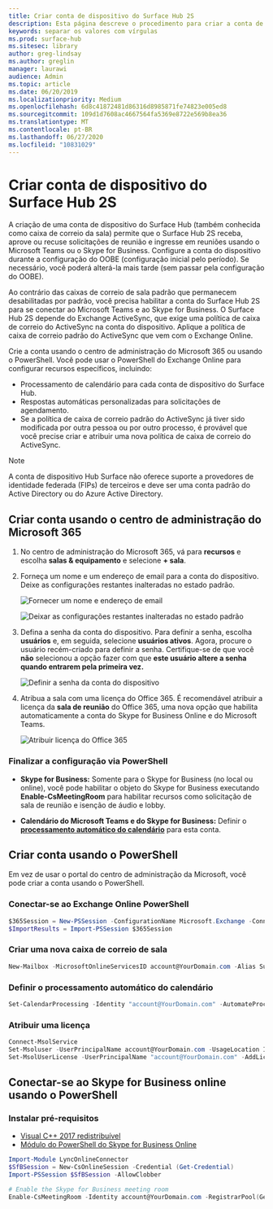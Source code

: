 ```yaml
---
title: Criar conta de dispositivo do Surface Hub 2S
description: Esta página descreve o procedimento para criar a conta de dispositivo do Surface Hub 2S.
keywords: separar os valores com vírgulas
ms.prod: surface-hub
ms.sitesec: library
author: greg-lindsay
ms.author: greglin
manager: laurawi
audience: Admin
ms.topic: article
ms.date: 06/20/2019
ms.localizationpriority: Medium
ms.openlocfilehash: 6d8c41872481d86316d8985871fe74823e005ed8
ms.sourcegitcommit: 109d1d7608ac4667564fa5369e8722e569b8ea36
ms.translationtype: MT
ms.contentlocale: pt-BR
ms.lasthandoff: 06/27/2020
ms.locfileid: "10831029"
---
```

# Criar conta de dispositivo do Surface Hub 2S

A criação de uma conta de dispositivo do Surface Hub (também conhecida como caixa de correio da sala) permite que o Surface Hub 2S receba, aprove ou recuse solicitações de reunião e ingresse em reuniões usando o Microsoft Teams ou o Skype for Business. Configure a conta do dispositivo durante a configuração do OOBE (configuração inicial pelo período). Se necessário, você poderá alterá-la mais tarde (sem passar pela configuração do OOBE).

Ao contrário das caixas de correio de sala padrão que permanecem desabilitadas por padrão, você precisa habilitar a conta do Surface Hub 2S para se conectar ao Microsoft Teams e ao Skype for Business. O Surface Hub 2S depende do Exchange ActiveSync, que exige uma política de caixa de correio do ActiveSync na conta do dispositivo. Aplique a política de caixa de correio padrão do ActiveSync que vem com o Exchange Online.

Crie a conta usando o centro de administração do Microsoft 365 ou usando o PowerShell. Você pode usar o PowerShell do Exchange Online para configurar recursos específicos, incluindo:

- Processamento de calendário para cada conta de dispositivo do Surface Hub.
- Respostas automáticas personalizadas para solicitações de agendamento.
- Se a política de caixa de correio padrão do ActiveSync já tiver sido modificada por outra pessoa ou por outro processo, é provável que você precise criar e atribuir uma nova política de caixa de correio do ActiveSync.

> [!NOTE]  
> A conta de dispositivo Hub Surface não oferece suporte a provedores de identidade federada (FIPs) de terceiros e deve ser uma conta padrão do Active Directory ou do Azure Active Directory.

## Criar conta usando o centro de administração do Microsoft 365

1. No centro de administração do Microsoft 365, vá para **recursos** e escolha **salas & equipamento** e selecione **+ sala**.

2. Forneça um nome e um endereço de email para a conta do dispositivo. Deixe as configurações restantes inalteradas no estado padrão.

   ![Fornecer um nome e endereço de email](images/sh2-account2.png)

   ![Deixar as configurações restantes inalteradas no estado padrão](images/sh2-account3.png)

3. Defina a senha da conta do dispositivo. Para definir a senha, escolha **usuários** e, em seguida, selecione **usuários ativos**. Agora, procure o usuário recém-criado para definir a senha. Certifique-se de que você **não** selecionou a opção fazer com que **este usuário altere a senha quando entrarem pela primeira vez.**

   ![Definir a senha da conta do dispositivo](images/sh2-account4.png)

4. Atribua a sala com uma licença do Office 365. É recomendável atribuir a licença da **sala de reunião** do Office 365, uma nova opção que habilita automaticamente a conta do Skype for Business Online e do Microsoft Teams.

   ![Atribuir licença do Office 365](images/sh2-account5.png)

### Finalizar a configuração via PowerShell

- **Skype for Business:** Somente para o Skype for Business (no local ou online), você pode habilitar o objeto do Skype for Business executando **Enable-CsMeetingRoom** para habilitar recursos como solicitação de sala de reunião e isenção de áudio e lobby.

- **Calendário do Microsoft Teams e do Skype for Business:** Definir o [**processamento automático do calendário**](https://docs.microsoft.com/surface-hub/surface-hub-2s-account?source=docs#set-calendar-auto-processing) para esta conta.

## Criar conta usando o PowerShell

Em vez de usar o portal do centro de administração da Microsoft, você pode criar a conta usando o PowerShell.

### Conectar-se ao Exchange Online PowerShell

```powershell
$365Session = New-PSSession -ConfigurationName Microsoft.Exchange -ConnectionUri https://ps.outlook.com/powershell -Credential (Get-Credential) -Authentication Basic –AllowRedirection
$ImportResults = Import-PSSession $365Session
```

### Criar uma nova caixa de correio de sala

```powershell
New-Mailbox -MicrosoftOnlineServicesID account@YourDomain.com -Alias SurfaceHub2S -Name SurfaceHub2S -Room -EnableRoomMailboxAccount $true -RoomMailboxPassword (ConvertTo-SecureString  -String "<Enter Strong Password>" -AsPlainText -Force)
```

### Definir o processamento automático do calendário

```powershell
Set-CalendarProcessing -Identity "account@YourDomain.com" -AutomateProcessing AutoAccept -AddOrganizerToSubject $false –AllowConflicts   $false –DeleteComments $false -DeleteSubject $false -RemovePrivateProperty $false -AddAdditionalResponse $true -AdditionalResponse "This room is equipped with a Surface Hub"
```

### Atribuir uma licença

```powershell
Connect-MsolService
Set-Msoluser -UserPrincipalName account@YourDomain.com -UsageLocation IE
Set-MsolUserLicense -UserPrincipalName "account@YourDomain.com" -AddLicenses "contoso:MEETING_ROOM"
```

## Conectar-se ao Skype for Business online usando o PowerShell

### Instalar pré-requisitos

- [Visual C++ 2017 redistribuível](https://aka.ms/vs/15/release/vc_redist.x64.exe)
- [Módulo do PowerShell do Skype for Business Online](https://www.microsoft.com/download/confirmation.aspx?id=39366)

```powershell
Import-Module LyncOnlineConnector
$SfBSession = New-CsOnlineSession -Credential (Get-Credential)
Import-PSSession $SfBSession -AllowClobber

# Enable the Skype for Business meeting room
Enable-CsMeetingRoom -Identity account@YourDomain.com -RegistrarPool(Get-CsTenant).Registrarpool -SipAddressType EmailAddress
```
